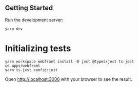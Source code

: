 ## Getting Started

Run the development server:

```bash
yarn dev
```
# Initializing tests
```
yarn workspace webfront install -D jest @types/jest ts-jest
cd apps/webfront
yarn ts-jest config:init
```

Open [http://localhost:3000](http://localhost:3000) with your browser to see the result.
